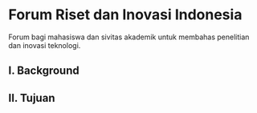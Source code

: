 # Forum Riset dan Inovasi Indonesia
Forum bagi mahasiswa dan sivitas akademik untuk membahas penelitian dan inovasi teknologi.
## I. Background
## II. Tujuan


##